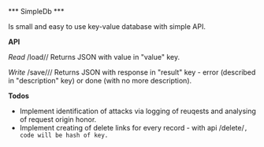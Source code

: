 *** SimpleDb ***

Is small and easy to use key-value database with simple API.

**API**

*Read*
/load/<key>/
Returns JSON with value in "value" key.

*Write*
/save/<key>/<value>/
Returns JSON with response in "result" key - error (described in "description" key) or done (with no more description).

**Todos**
- Implement identification of attacks via logging of reuqests and analysing of request origin honor.
- Implement creating of delete links for every record - with api /delete/<code>, code will be hash of key.